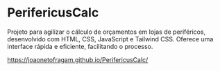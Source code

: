 # PerifericusCalc
Projeto para agilizar o cálculo de orçamentos em lojas de periféricos, desenvolvido com HTML, CSS, JavaScript e Tailwind CSS. Oferece uma interface rápida e eficiente, facilitando o processo.

https://joaonetofragam.github.io/PerifericusCalc/
